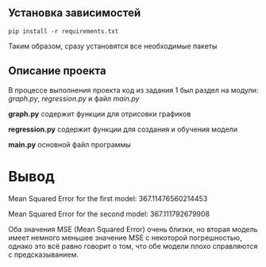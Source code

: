 ## Установка зависимостей
`pip install -r requirements.txt`

Таким образом, сразу установятся все необходимые пакеты

## Описание проекта
В процессе выполнения проекта код из задания 1 был раздел на модули: *graph.py*, *regression.py* и файл *main.py*

**graph.py** содержит функции для отрисовки графиков

**regression.py** содержит функции для создания и обучения модели

**main.py** основной файл программы

# Вывод
Mean Squared Error for the first model: 367.11476560214453

Mean Squared Error for the second model: 367.111792679908

Оба значения MSE (Mean Squared Error) очень близки, но вторая модель имеет немного меньшее значение MSE с некоторой погрешностью, однако это всё равно говорит о том, что обе модели плохо справляются с предсказыванием.

